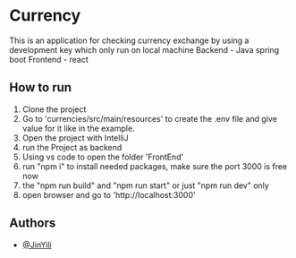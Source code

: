 
# Currency

This is an application for checking currency exchange by using a development key which only run on local machine 
Backend - Java spring boot
Frontend - react  





## How to run

1. Clone the project
2. Go to 'currencies/src/main/resources' to create the .env file  and give value for it like in the example. 
3. Open the project with IntelliJ
3. run the Project as backend
4. Using vs code to open the folder 'FrontEnd'
5. run "npm i" to install needed packages, make sure the port 3000 is free now
6. the "npm run build" and "npm run start"  or just "npm run dev" only
7. open browser and go to 'http://localhost:3000'
## Authors

- [@JinYili](https://github.com/JinYili)

